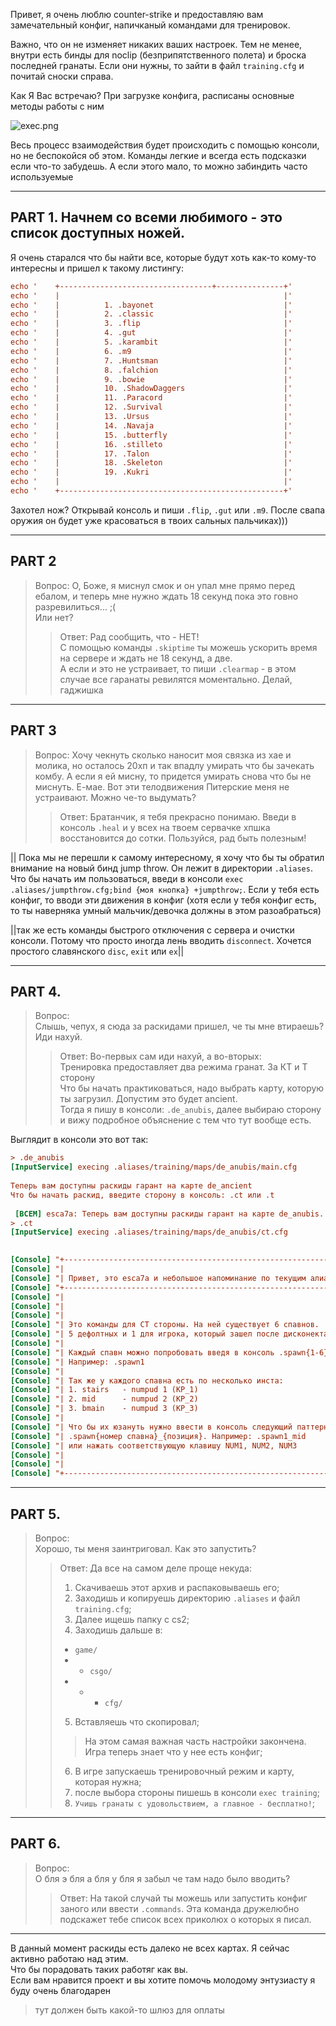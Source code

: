 Привет, я очень люблю counter-strike и предоставляю вам замечательный конфиг,
напичканый командами для тренировок.

Важно, что он не изменяет никаких ваших настроек. 
Тем не менее, внутри есть бинды для noclip (безприпятственного полета) и броска последней гранаты.
Если они нужны, то зайти в файл `training.cfg` и почитай сноски справа.

Как Я Вас встречаю?
При загрузке конфига, расписаны основные методы работы с ним

![exec.png](src/exec.png)

Весь процесс взаимодействия будет происходить с помощью консоли, но не беспокойся об этом. 
Команды легкие и всегда есть подсказки если что-то забудешь. А если этого мало, то можно забиндить часто используемые

---

## PART 1. Начнем со всеми любимого - это список доступных ножей. 
Я очень старался что бы найти все, которые будут хоть как-то кому-то интересны и пришел к такому листингу:
```cfg
echo '    +----------------------------------+---------------+'
echo '    |                                                  |'
echo '    |          1. .bayonet                             |'
echo '    |          2. .classic                             |'
echo '    |          3. .flip                                |'
echo '    |          4. .gut                                 |'
echo '    |          5. .karambit                            |'
echo '    |          6. .m9                                  |'
echo '    |          7. .Huntsman                            |'
echo '    |          8. .falchion                            |'
echo '    |          9. .bowie                               |'
echo '    |          10. .ShadowDaggers                      |'
echo '    |          11. .Paracord                           |'
echo '    |          12. .Survival                           |'
echo '    |          13. .Ursus                              |'
echo '    |          14. .Navaja                             |'
echo '    |          15. .butterfly                          |'
echo '    |          16. .stilleto                           |'
echo '    |          17. .Talon                              |'
echo '    |          18. .Skeleton                           |'
echo '    |          19. .Kukri                              |'
echo '    |                                                  |'
echo '    +--------------------------------------------------+'
```

Захотел нож? Открывай консоль и пиши `.flip`, `.gut` или `.m9`. 
После свапа оружия он будет уже красоваться в твоих сальных пальчиках)))

---

## PART 2
> Вопрос:
> О, Боже, я миснул смок и он упал мне прямо перед ебалом, и теперь мне нужно ждать 18 секунд пока это говно разревилиться... ;(  
> Или нет?
> > Ответ: Рад сообщить, что - НЕТ!  
> > С помощью команды `.skiptime` ты можешь ускорить время на сервере и ждать не 18 секунд, а две.  
> > А если и это не устраивает, то пиши `.clearmap` - в этом случае все гаранаты ревилятся моментально. Делай, гаджишка 

---
## PART 3
> Вопрос: 
> Хочу чекнуть сколько наносит моя связка из хае и молика, но осталось 20хп и так впадлу умирать что бы зачекать комбу. 
> А если я ей мисну, то придется умирать снова что бы не миснуть. 
> Е-мае. Вот эти телодвижения Питерские меня не устраивают. Можно че-то выдумать?
> >Ответ:
> Братанчик, я тебя прекрасно понимаю. Введи в консоль `.heal` и у всех на твоем сервачке хпшка восстановится до сотки. 
Пользуйся, рад быть полезным!

|| Пока мы не перешли к самому интересному, я хочу что бы ты обратил внимание на новый бинд jump throw. Он лежит в директории `.aliases`. 
Что бы начать им пользоваться, введи в консоли `exec .aliases/jumpthrow.cfg;bind {моя кнопка} +jumpthrow;`. 
Если у тебя есть конфиг, то вводи эти движения в конфиг (хотя если у тебя конфиг есть, то ты наверняка умный мальчик/девочка должны в этом разоабраться)

||так же есть команды быстрого отключения с сервера и очистки консоли. Потому что просто иногда лень вводить `disconnect`. Хочется простого славянского `disc`, `exit` или `ex`||

---

## PART 4. 
> Вопрос:  
> Слышь, чепух, я сюда за раскидами пришел, че ты мне втираешь? Иди нахуй.
> > Ответ:
> > Во-первых сам иди нахуй, а во-вторых:  
> > Тренировка предоставляет два режима гранат. За КТ и Т сторону  
Что бы начать практиковаться, надо выбрать карту, которую ты загрузил. Допустим это будет ancient.  
Тогда я пишу в консоли: `.de_anubis`, далее выбираю сторону и вижу подробное объяснение с тем что тут вообще есть.

Выглядит в консоли это вот так:
```cfg
> .de_anubis
[InputService] execing .aliases/training/maps/de_anubis/main.cfg
 
Теперь вам доступны раскиды гарант на карте de_ancient
Что бы начать раскид, введите сторону в консоль: .ct или .t
 
 [ВСЕМ] esca7a: Теперь вам доступны раскиды гарант на карте de_anubis. Что бы начать раскид, введите сторону в консоль: .ct или .t
> .ct
[InputService] execing .aliases/training/maps/de_anubis/ct.cfg
 

[Console] "+-----------------------------------------------------------------+"
[Console] "|                                                                 |"
[Console] "| Привет, это esca7a и небольшое напоминание по текущим алиасам   |"
[Console] "+-----------------------------------------------------------------+"
[Console] "|                                                                  \"
[Console] "|                                                                   \"
[Console] "|                                                                    \"
[Console] "| Это команды для CT стороны. На ней существует 6 спавнов.            \"
[Console] "| 5 дефолтных и 1 для игрока, который зашел после дисконекта.         |"
[Console] "|                                                                     |"
[Console] "| Каждый спавн можно попробовать введя в консоль .spawn{1-6}          |"
[Console] "| Например: .spawn1                                                   |"
[Console] "|                                                                     |"
[Console] "| Так же у каждого спавна есть по несколько инста:                    |"
[Console] "| 1. stairs   - numpud 1 (KP_1)                                       |"
[Console] "| 2. mid      - numpud 2 (KP_2)                                       |"
[Console] "| 3. bmain    - numpud 3 (KP_3)                                       |"
[Console] "|                                                                     |"
[Console] "| Что бы их юзануть нужно ввести в консоль следующий паттерн:         |"
[Console] "| .spawn{номер спавна}_{позиция}. Например: .spawn1_mid               |"
[Console] "| или нажать соответствующую клавишу NUM1, NUM2, NUM3                 |"
[Console] "|                                                                     |"
[Console] "|                                                                     |"
[Console] "+---------------------------------------------------------------------+"
```

---

## PART 5. 
> Вопрос:  
> Хорошо, ты меня заинтриговал. Как это запустить?
> > Ответ: Да все на самом деле проще некуда:
> > 1. Скачиваешь этот архив и распаковываешь его;  
> > 2. Заходишь и копируешь директорию `.aliases` и файл `training.cfg`;
> > 3. Далее ищешь папку с cs2;
> > 4. Заходишь дальше в: 
> > - `game/`
> > - - `csgo/`
> > - - - `cfg/`  
> > 5. Вставляешь что скопировал;  
> > > На этом самая важная часть настройки закончена. Игра теперь знает что у нее есть конфиг;  
> > 6. В игре запускаешь тренировочный режим и карту, которая нужна;
> > 7. после выбора стороны пишешь в консоли `exec training`;  
> > 8. `Учишь гранаты с удовольствием, а главное - бесплатно!`;

---

## PART 6. 
> Вопрос:  
> О бля э бля а бля у бля я забыл че там надо было вводить? 
> > Ответ: На такой случай ты можешь или запустить конфиг заного или ввести `.commands`. 
Эта команда дружелюбно подскажет тебе список всех приколюх о которых я писал. 

---

В данный момент раскиды есть далеко не всех картах. Я сейчас активно работаю над этим.  
Что бы порадовать таких работяг как вы.  
Если вам нравится проект и вы хотите помочь молодому энтузиасту я буду очень благодарен  
> тут должен быть какой-то шлюз для оплаты
